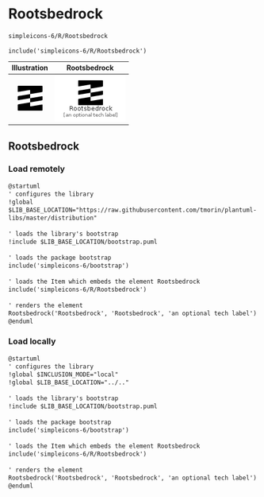 # Rootsbedrock


```text
simpleicons-6/R/Rootsbedrock
```

```text
include('simpleicons-6/R/Rootsbedrock')
```



| Illustration | Rootsbedrock |
| :---: | :---: |
| ![illustration for Illustration](../../simpleicons-6/R/Rootsbedrock.png) | ![illustration for Rootsbedrock](../../simpleicons-6/R/Rootsbedrock.Local.png) |




## Rootsbedrock

### Load remotely
```plantuml
@startuml
' configures the library
!global $LIB_BASE_LOCATION="https://raw.githubusercontent.com/tmorin/plantuml-libs/master/distribution"

' loads the library's bootstrap
!include $LIB_BASE_LOCATION/bootstrap.puml

' loads the package bootstrap
include('simpleicons-6/bootstrap')

' loads the Item which embeds the element Rootsbedrock
include('simpleicons-6/R/Rootsbedrock')

' renders the element
Rootsbedrock('Rootsbedrock', 'Rootsbedrock', 'an optional tech label')
@enduml
```

### Load locally
```plantuml
@startuml
' configures the library
!global $INCLUSION_MODE="local"
!global $LIB_BASE_LOCATION="../.."

' loads the library's bootstrap
!include $LIB_BASE_LOCATION/bootstrap.puml

' loads the package bootstrap
include('simpleicons-6/bootstrap')

' loads the Item which embeds the element Rootsbedrock
include('simpleicons-6/R/Rootsbedrock')

' renders the element
Rootsbedrock('Rootsbedrock', 'Rootsbedrock', 'an optional tech label')
@enduml
```

